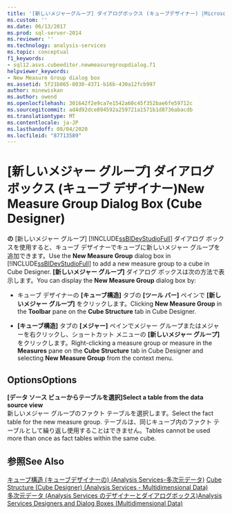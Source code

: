 ```yaml
---
title: '[新しいメジャーグループ] ダイアログボックス (キューブデザイナー) |Microsoft Docs'
ms.custom: ''
ms.date: 06/13/2017
ms.prod: sql-server-2014
ms.reviewer: ''
ms.technology: analysis-services
ms.topic: conceptual
f1_keywords:
- sql12.asvs.cubeeditor.newmeasuregroupdialog.f1
helpviewer_keywords:
- New Measure Group dialog box
ms.assetid: 5f21b865-8030-4371-b16b-430a12fcb997
author: minewiskan
ms.author: owend
ms.openlocfilehash: 301642f2e9ca7e1542a60c45f352bae6fe59712c
ms.sourcegitcommit: ad4d92dce894592a259721a1571b1d8736abacdb
ms.translationtype: MT
ms.contentlocale: ja-JP
ms.lasthandoff: 08/04/2020
ms.locfileid: "87713589"
---
```

# <a name="new-measure-group-dialog-box-cube-designer"></a><span data-ttu-id="c0de7-102">[新しいメジャー グループ] ダイアログ ボックス (キューブ デザイナー)</span><span class="sxs-lookup"><span data-stu-id="c0de7-102">New Measure Group Dialog Box (Cube Designer)</span></span>
  <span data-ttu-id="c0de7-103">**の** [新しいメジャー グループ] [!INCLUDE[ssBIDevStudioFull](../includes/ssbidevstudiofull-md.md)] ダイアログ ボックスを使用すると、キューブ デザイナーでキューブに新しいメジャー グループを追加できます。</span><span class="sxs-lookup"><span data-stu-id="c0de7-103">Use the **New Measure Group** dialog box in [!INCLUDE[ssBIDevStudioFull](../includes/ssbidevstudiofull-md.md)] to add a new measure group to a cube in Cube Designer.</span></span> <span data-ttu-id="c0de7-104">**[新しいメジャー グループ]** ダイアログ ボックスは次の方法で表示します。</span><span class="sxs-lookup"><span data-stu-id="c0de7-104">You can display the **New Measure Group** dialog box by:</span></span>  
  
-   <span data-ttu-id="c0de7-105">キューブ デザイナーの **[キューブ構造]** タブの **[ツール バー]** ペインで **[新しいメジャー グループ]** をクリックします。</span><span class="sxs-lookup"><span data-stu-id="c0de7-105">Clicking **New Measure Group** in the **Toolbar** pane on the **Cube Structure** tab in Cube Designer.</span></span>  
  
-   <span data-ttu-id="c0de7-106">**[キューブ構造]** タブの **[メジャー]** ペインでメジャー グループまたはメジャーを右クリックし、ショートカット メニューの **[新しいメジャー グループ]** をクリックします。</span><span class="sxs-lookup"><span data-stu-id="c0de7-106">Right-clicking a measure group or measure in the **Measures** pane on the **Cube Structure** tab in Cube Designer and selecting **New Measure Group** from the context menu.</span></span>  
  
## <a name="options"></a><span data-ttu-id="c0de7-107">Options</span><span class="sxs-lookup"><span data-stu-id="c0de7-107">Options</span></span>  
 <span data-ttu-id="c0de7-108">**[データ ソース ビューからテーブルを選択]**</span><span class="sxs-lookup"><span data-stu-id="c0de7-108">**Select a table from the data source view**</span></span>  
 <span data-ttu-id="c0de7-109">新しいメジャー グループのファクト テーブルを選択します。</span><span class="sxs-lookup"><span data-stu-id="c0de7-109">Select the fact table for the new measure group.</span></span> <span data-ttu-id="c0de7-110">テーブルは、同じキューブ内のファクト テーブルとして繰り返し使用することはできません。</span><span class="sxs-lookup"><span data-stu-id="c0de7-110">Tables cannot be used more than once as fact tables within the same cube.</span></span>  
  
## <a name="see-also"></a><span data-ttu-id="c0de7-111">参照</span><span class="sxs-lookup"><span data-stu-id="c0de7-111">See Also</span></span>  
 <span data-ttu-id="c0de7-112">[キューブ構造 &#40;キューブデザイナーの&#41; &#40;Analysis Services-多次元データ&#41;](cube-structure-cube-designer-analysis-services-multidimensional-data.md) </span><span class="sxs-lookup"><span data-stu-id="c0de7-112">[Cube Structure &#40;Cube Designer&#41; &#40;Analysis Services - Multidimensional Data&#41;](cube-structure-cube-designer-analysis-services-multidimensional-data.md) </span></span>  
 [<span data-ttu-id="c0de7-113">多次元データ &#40;Analysis Services のデザイナーとダイアログボックス&#41;</span><span class="sxs-lookup"><span data-stu-id="c0de7-113">Analysis Services Designers and Dialog Boxes &#40;Multidimensional Data&#41;</span></span>](analysis-services-designers-and-dialog-boxes-multidimensional-data.md)  
  
  
